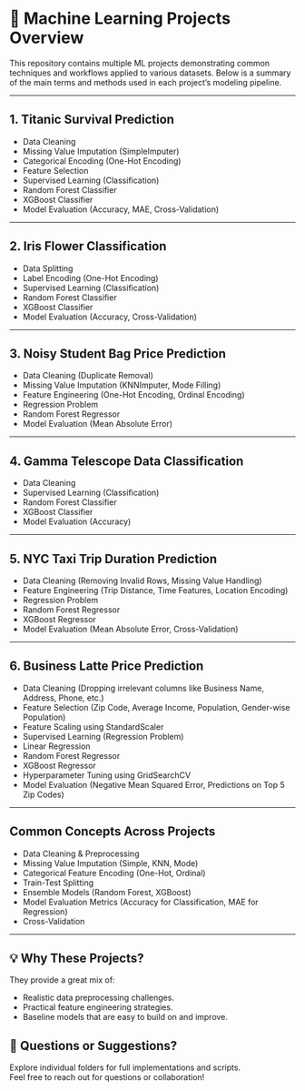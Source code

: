# 🚀 Machine Learning Projects Overview

This repository contains multiple ML projects demonstrating common techniques and workflows applied to various datasets. Below is a summary of the main terms and methods used in each project’s modeling pipeline.

---

## 1. Titanic Survival Prediction  
- Data Cleaning  
- Missing Value Imputation (SimpleImputer)  
- Categorical Encoding (One-Hot Encoding)  
- Feature Selection  
- Supervised Learning (Classification)  
- Random Forest Classifier  
- XGBoost Classifier  
- Model Evaluation (Accuracy, MAE, Cross-Validation)  

---

## 2. Iris Flower Classification  
- Data Splitting  
- Label Encoding (One-Hot Encoding)  
- Supervised Learning (Classification)  
- Random Forest Classifier  
- XGBoost Classifier  
- Model Evaluation (Accuracy, Cross-Validation)  

---

## 3. Noisy Student Bag Price Prediction  
- Data Cleaning (Duplicate Removal)  
- Missing Value Imputation (KNNImputer, Mode Filling)  
- Feature Engineering (One-Hot Encoding, Ordinal Encoding)  
- Regression Problem  
- Random Forest Regressor  
- Model Evaluation (Mean Absolute Error)  

---

## 4. Gamma Telescope Data Classification  
- Data Cleaning  
- Supervised Learning (Classification)  
- Random Forest Classifier  
- XGBoost Classifier  
- Model Evaluation (Accuracy)  

---

## 5. NYC Taxi Trip Duration Prediction  
- Data Cleaning (Removing Invalid Rows, Missing Value Handling)  
- Feature Engineering (Trip Distance, Time Features, Location Encoding)  
- Regression Problem  
- Random Forest Regressor  
- XGBoost Regressor  
- Model Evaluation (Mean Absolute Error, Cross-Validation)  

---

## 6. Business Latte Price Prediction  
- Data Cleaning (Dropping irrelevant columns like Business Name, Address, Phone, etc.)  
- Feature Selection (Zip Code, Average Income, Population, Gender-wise Population)  
- Feature Scaling using StandardScaler  
- Supervised Learning (Regression Problem)  
- Linear Regression  
- Random Forest Regressor  
- XGBoost Regressor  
- Hyperparameter Tuning using GridSearchCV  
- Model Evaluation (Negative Mean Squared Error, Predictions on Top 5 Zip Codes)  

---

## Common Concepts Across Projects  
- Data Cleaning & Preprocessing  
- Missing Value Imputation (Simple, KNN, Mode)  
- Categorical Feature Encoding (One-Hot, Ordinal)  
- Train-Test Splitting  
- Ensemble Models (Random Forest, XGBoost)  
- Model Evaluation Metrics (Accuracy for Classification, MAE for Regression)  
- Cross-Validation  

---

## 💡 Why These Projects?

They provide a great mix of:
- Realistic data preprocessing challenges.
- Practical feature engineering strategies.
- Baseline models that are easy to build on and improve.


## 🤝 Questions or Suggestions?
Explore individual folders for full implementations and scripts.  
Feel free to reach out for questions or collaboration!

